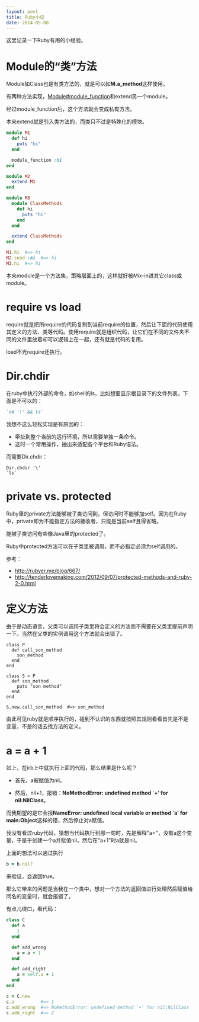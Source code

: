 ```yaml
---
layout: post
title: Ruby小记
date: 2014-05-08
---
```


这里记录一下Ruby有用的小经验。

# Module的“类”方法

Module如Class也是有类方法的，就是可以如**M.a_method**这样使用。

有两种方法实现，[Module#module_function](http://www.ruby-doc.org/core-2.1.1/Module.html#method-i-module_function)和extend另一个module。

经过module_function后，这个方法就会变成私有方法。

本来extend就是引入类方法的，而类只不过是特殊化的模块。

```ruby
module M1
  def hi
    puts "hi"
  end

  module_function :hi
end

module M2
  extend M1
end

module M3
  module ClassMethods
    def hi
      puts "hi"
    end
  end

  extend ClassMethods
end

M1.hi  #=> hi
M2.send :hi  #=> hi
M3.hi  #=> hi
```

本来module是一个方法集，策略层面上的，这样就好被Mix-in进其它class或module。

# require vs load
require就是把所require的代码复制到当前require的位置，然后让下面的代码使用其定义的方法、类等代码。使用require就是组织代码，让它们在不同的文件夹不同的文件里放着却可以逻辑上在一起，还有就是代码的复用。

load不光require还执行。

# Dir.chdir
在ruby中执行外部的命令，如shell的ls，比如想要显示根目录下的文件列表，下面是不可以的：

```ruby
`cd '\' && ls`
```

我想不这么轻松实现是有原因的：

* 牵扯到整个当前的运行环境，所以需要单独一条命令。
* 这时一个常用操作，抽出来适配各个平台和Ruby语法。

而需要Dir.chdir：

```
Dir.chdir '\'
`ls`
```

# private vs. protected

Ruby里的private方法能够被子类访问到，但访问时不能够加self。因为在Ruby中，private即为不能指定方法的接收者，只能是当前self且得省略。

能被子类访问有些像Java里的protected了。

Ruby中protected方法可以在子类里被调用，而不必指定必须为self调用的。

参考：

* http://rubyer.me/blog/667/
* http://tenderlovemaking.com/2012/09/07/protected-methods-and-ruby-2-0.html

# 定义方法
由于是动态语言，父类可以调用子类里将会定义的方法而不需要在父类里提前声明一下。当然在父类的实例调用这个方法就会出错了。

```
class P
  def call_son_method
    son_method
  end
end

class S < P
  def son_method
    puts "son method"
  end
end

S.new.call_son_method  #=> son_method
```

由此可见ruby就是顺序执行的，碰到不认识的东西就按照其规则看看首先是不是变量，不是的话去找方法的定义。


# a = a + 1
如上，在irb上中就执行上面的代码，那么结果是什么呢？

* 首先，a被赋值为nil。

* 然后，nil+1，报错：**NoMethodError: undefined method `+' for nil:NilClass**。

而我期望的是它会报**NameError: undefined local variable or method `a' for main:Object**这样的错，然后停止对a赋值。

我没有看过ruby代码，猜想当代码执行到那一句时，先是解释"a="，没有a这个变量，于是乎创建一个a并赋值nil，然后在"a+1"时a就是nil。

上面的想法可以通过执行

```ruby
b = b.nil?
```

来验证，会返回true。

那么它带来的问题是当我在一个类中，想对一个方法的返回值进行处理然后赋值给同名的变量时，就会报错了。

有点儿绕口，看代码：

```ruby
class C
  def a
    1
  end

  def add_wrong
    a = a + 1
  end

  def add_right
    a = self.a + 1
  end
end

c = C.new
c.a          #=> 1
c.add_wrong  #=> NoMethodError: undefined method `+' for nil:NilClass
c.add_right  #=> 2
```
